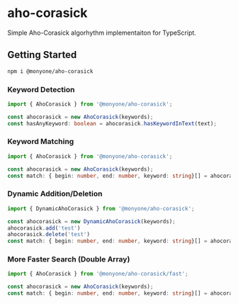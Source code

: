 # aho-corasick

Simple Aho-Corasick algorhythm implementaiton for TypeScript.

## Getting Started

```sh
npm i @monyone/aho-corasick
```

### Keyword Detection

```ts
import { AhoCorasick } from '@monyone/aho-corasick';

const ahocorasick = new AhoCorasick(keywords);
const hasAnyKeyword: boolean = ahocorasick.hasKeywordInText(text);
```

### Keyword Matching

```ts
import { AhoCorasick } from '@monyone/aho-corasick';

const ahocorasick = new AhoCorasick(keywords);
const match: { begin: number, end: number, keyword: string}[] = ahocorasick.matchInText(text);
```

### Dynamic Addition/Deletion

```ts
import { DynamicAhoCorasick } from '@monyone/aho-corasick';

const ahocorasick = new DynamicAhoCorasick(keywords);
ahocorasick.add('test')
ahocorasick.delete('test')
const match: { begin: number, end: number, keyword: string}[] = ahocorasick.matchInText(text);
```

### More Faster Search (Double Array)

```ts
import { AhoCorasick } from '@monyone/aho-corasick/fast';

const ahocorasick = new AhoCorasick(keywords);
const match: { begin: number, end: number, keyword: string}[] = ahocorasick.matchInText(text);
```


